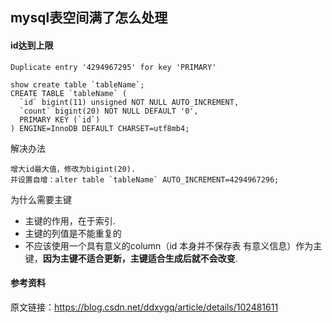 ## mysql表空间满了怎么处理

#### id达到上限 

    Duplicate entry '4294967295' for key 'PRIMARY'
    
    show create table `tableName`;
    CREATE TABLE `tableName` (
      `id` bigint(11) unsigned NOT NULL AUTO_INCREMENT,
      `count` bigint(20) NOT NULL DEFAULT '0',
      PRIMARY KEY (`id`)
    ) ENGINE=InnoDB DEFAULT CHARSET=utf8mb4;

解决办法

    增大id最大值，修改为bigint(20).
    并设置自增：alter table `tableName` AUTO_INCREMENT=4294967296;
    
为什么需要主键

 - 主键的作用，在于索引.
 - 主键的列值是不能重复的
 - 不应该使用一个具有意义的column（id 本身并不保存表 有意义信息）作为主键，**因为主键不适合更新，主键适合生成后就不会改变**.
     
#### 参考资料

原文链接：https://blog.csdn.net/ddxygq/article/details/102481611